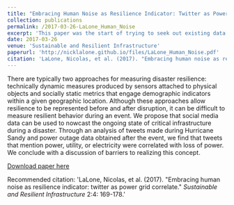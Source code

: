 ```yaml
---
title: "Embracing Human Noise as Resilience Indicator: Twitter as Power Grid Correlate."
collection: publications
permalink: /2017-03-26-LaLone_Human_Noise
excerpt: 'This paper was the start of trying to seek out existing data for reuse as sensors.'
date: 2017-03-26
venue: 'Sustainable and Resilient Infrastructure'
paperurl: 'http://nicklalone.github.io/files/LaLone_Human_Noise.pdf'
citation: 'LaLone, Nicolas, et al. (2017). "Embracing human noise as resilience indicator: twitter as power grid correlate." <i>Sustainable and Resilient Infrastructure</i> 2:4: 169-178.'
---
```

There are typically two approaches for measuring disaster resilience: technically dynamic measures produced by sensors attached to physical objects and socially static metrics that engage demographic indicators within a given geographic location. Although these approaches allow resilience to be represented before and after disruption, it can be difficult to measure resilient behavior during an event. We propose that social media data can be used to nowcast the ongoing state of critical infrastructure during a disaster. Through an analysis of tweets made during Hurricane Sandy and power outage data obtained after the event, we find that tweets that mention power, utility, or electricity were correlated with loss of power. We conclude with a discussion of barriers to realizing this concept.

[Download paper here](http://nicklalone.github.io/files/LaLone_Human_Noise.pdf)

Recommended citation: 'LaLone, Nicolas, et al. (2017). "Embracing human noise as resilience indicator: twitter as power grid correlate." <i>Sustainable and Resilient Infrastructure</i> 2:4: 169-178.'
